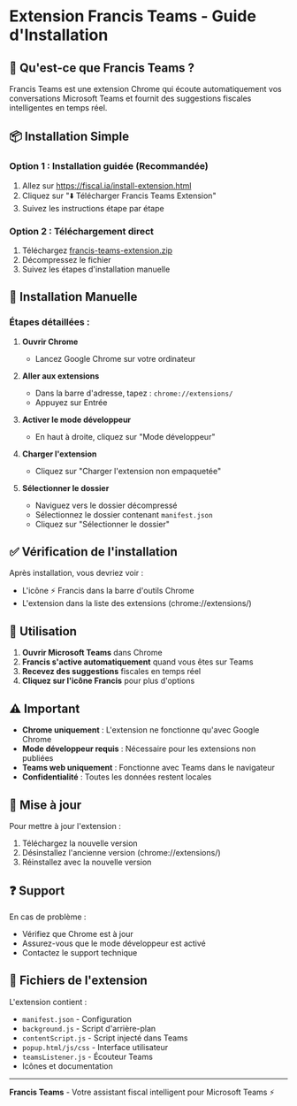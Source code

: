 # Extension Francis Teams - Guide d'Installation

## 🎯 Qu'est-ce que Francis Teams ?

Francis Teams est une extension Chrome qui écoute automatiquement vos conversations Microsoft Teams et fournit des suggestions fiscales intelligentes en temps réel.

## 📦 Installation Simple

### Option 1 : Installation guidée (Recommandée)
1. Allez sur https://fiscal.ia/install-extension.html
2. Cliquez sur "⬇️ Télécharger Francis Teams Extension"
3. Suivez les instructions étape par étape

### Option 2 : Téléchargement direct
1. Téléchargez [francis-teams-extension.zip](https://fiscal.ia/francis-teams-extension.zip)
2. Décompressez le fichier
3. Suivez les étapes d'installation manuelle

## 🔧 Installation Manuelle

### Étapes détaillées :

1. **Ouvrir Chrome**
   - Lancez Google Chrome sur votre ordinateur

2. **Aller aux extensions**
   - Dans la barre d'adresse, tapez : `chrome://extensions/`
   - Appuyez sur Entrée

3. **Activer le mode développeur**
   - En haut à droite, cliquez sur "Mode développeur"

4. **Charger l'extension**
   - Cliquez sur "Charger l'extension non empaquetée"

5. **Sélectionner le dossier**
   - Naviguez vers le dossier décompressé
   - Sélectionnez le dossier contenant `manifest.json`
   - Cliquez sur "Sélectionner le dossier"

## ✅ Vérification de l'installation

Après installation, vous devriez voir :
- L'icône ⚡ Francis dans la barre d'outils Chrome
- L'extension dans la liste des extensions (chrome://extensions/)

## 🚀 Utilisation

1. **Ouvrir Microsoft Teams** dans Chrome
2. **Francis s'active automatiquement** quand vous êtes sur Teams
3. **Recevez des suggestions** fiscales en temps réel
4. **Cliquez sur l'icône Francis** pour plus d'options

## ⚠️ Important

- **Chrome uniquement** : L'extension ne fonctionne qu'avec Google Chrome
- **Mode développeur requis** : Nécessaire pour les extensions non publiées
- **Teams web uniquement** : Fonctionne avec Teams dans le navigateur
- **Confidentialité** : Toutes les données restent locales

## 🔄 Mise à jour

Pour mettre à jour l'extension :
1. Téléchargez la nouvelle version
2. Désinstallez l'ancienne version (chrome://extensions/)
3. Réinstallez avec la nouvelle version

## ❓ Support

En cas de problème :
- Vérifiez que Chrome est à jour
- Assurez-vous que le mode développeur est activé
- Contactez le support technique

## 📁 Fichiers de l'extension

L'extension contient :
- `manifest.json` - Configuration
- `background.js` - Script d'arrière-plan
- `contentScript.js` - Script injecté dans Teams
- `popup.html/js/css` - Interface utilisateur
- `teamsListener.js` - Écouteur Teams
- Icônes et documentation

---

**Francis Teams** - Votre assistant fiscal intelligent pour Microsoft Teams ⚡ 
